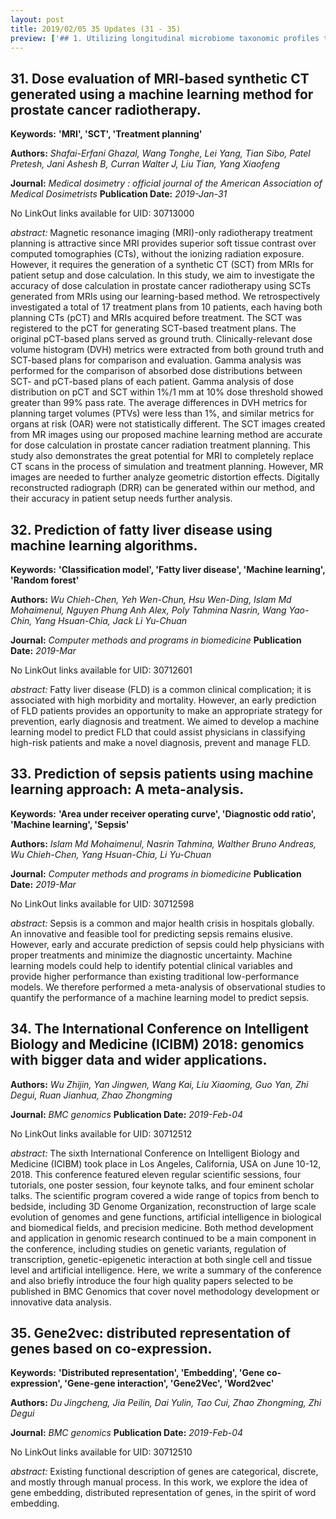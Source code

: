 ```yaml
---
layout: post
title: 2019/02/05 35 Updates (31 - 35)
preview: ['## 1. Utilizing longitudinal microbiome taxonomic profiles to predict food allergy via Long Short-Term Memory networks.\n**Authors:** *Metwally Ahmed A, Yu Philip S, Reiman Derek, Dai Yang, Finn Patricia W, Perkins David L*\n## 2. DeepDrug3D: Classification of ligand-binding pockets in proteins with a convolutional neural network.\n**Authors:** *Pu Limeng, Govindaraj Rajiv Gandhi, Lemoine Jeffrey Mitchell, Wu Hsiao-Chun, Brylinski Michal*\n## 3. Implicit Irregularity Detection using Unsupervised Learning on Daily Behaviors.\n**Authors:** *Shang Cuijuan, Chang Chih-Yung, Chen Guilin, Zhao Shenghui, Lin Jiazao*\n## 4. Novel regularization method for biomarker selection and cancer classification.\n**Authors:** *Liu Xiao-Ying, Wang Sai, Zhang Hai, Zhang Hui, Yang Zi-Yi, Liang Yong*\n## 5. VSSA-NET: Vertical Spatial Sequence Attention Network for Traffic Sign Detection.\n**Authors:** *Yuan Yuan, Xiong Zhitong, Wang Qi*\n## 6. Severe Dengue Prognosis Using Human Genome Data and Machine Learning.\n**Authors:** *Davi Caio Cesar Medeiros, Pastor Andre, Oliveira Thiego, Lima Neto Fernando Buarque, Braga-Neto Ulisses, Bigham Abigail, Bamshad Michael, Marques Ernesto T A, Acioli-Santos Bartolomeu*\n## 7. Deep Learning-based Prediction of Drug-induced Cardiotoxicity.\n**Authors:** *Cai Chuipu, Guo Pengfei, Zhou Yadi, Zhou Jingwei, Wang Qi, Zhang Fengxue, Fang Jiansong, Cheng Feixiong*\n## 8. A deep convolutional neural network for the diagnosis of thyroid nodules on ultrasound.\n**Authors:** *Ko Su Yeon, Lee Ji Hye, Yoon Jung Hyun, Na Hyesun, Hong Eunhye, Han Kyunghwa, Jung Inkyung, Kim Eun-Kyung, Moon Hee Jung, Park Vivian Y, Lee Eunjung, Kwak Jin Young*\n## 9. Neural correlates of social well-being: Gray matter density in the orbitofrontal cortex predicts social well-being in emerging adulthood.\n**Authors:** *Kong Feng, Yang Kairong, Sajjad Sonia, Yan Wenjing, Li Xuewen, Zhao Jingjing*\n## 10. Magnetoencephalographic evaluation for the myoelectric hand prosthesis with tacit learning system.\n**Authors:** *Iwatsuki Katsuyuki, Hoshiyama Minoru, Oyama Shintaro, Shimoda Shingo, Hirata Hitoshi*\n', "## 11. Understanding Patients' Behavior: Vision-based Analysis of Seizure Disorders.\n**Authors:** *Ahmedt Aristizabal David, Denman Simon, Nguyen Kien, Sridharan Sridha, Dionisio Sasha, Fookes Clinton*\n## 12. Utilizing Unlabeled Data to Detect Electricity Fraud in AMI: A Semisupervised Deep Learning Approach.\n**Authors:** *Hu Tianyu, Guo Qinglai, Shen Xinwei, Sun Hongbin, Wu Rongli, Xi Haoning*\n## 13. Deep Learning for Electromyographic Hand Gesture Signal Classification Using Transfer Learning.\n**Authors:** *Cote-Allard Ulysse, Fall Cheikh Latyr, Drouin Alexandre, Campeau-Lecours Alexandre, Gosselin Clement, Glette Kyrre, Laviolette Francois, Gosselin Benoit*\n## 14. VoxSegNet: Volumetric CNNs for Semantic Part Segmentation of 3D Shapes.\n**Authors:** *Wang Zongji, Lu Feng*\n## 15. Content-Aware Convolutional Neural Network for In-loop Filtering in High Efficiency Video Coding.\n**Authors:** *Jia Chuanmin, Wang Shiqi, Zhang Xinfeng, Wang Shanshe, Liu Jiaying, Pu Shiliang, Ma Siwei*\n## 16. Generative Adversarial Networks and Perceptual Losses for Video Super-Resolution.\n**Authors:** *Lucas Alice, Lopez-Tapiad Santiago, Molinae Rafael, Katsaggelos Aggelos K*\n## 17. Robust Single-shot T 2 Mapping via Multiple Overlapping-Echo Acquisition and Deep Neural Network.\n**Authors:** *Zhang Jun, Wu Jian, Chen Shaojian, Zhang Zhiyong, Cai Shuhui, Cai Congbo, Chen Zhong*\n## 18. Resource-rational analysis: understanding human cognition as the optimal use of limited computational resources.\n**Authors:** *Lieder Falk, Griffiths Thomas L*\n## 19. US-Pro: An Application Enabling Efficient, High-Throughput Ultrasound Video Processing.\n**Authors:** *Haimovich Adrian D, Lehmann Zachary, Taylor R Andrew*\n## 20. Scalable Remote Homology Detection and Fold Recognition in Massive Protein Networks.\n**Authors:** *Petegrosso Raphael, Li Zhuliu, Srour Molly A, Saad Yousef, Zhang Wei, Kuang Rui*\n", "## 21. Classification of Radiologically Isolated Syndrome and Clinically Isolated Syndrome with Machine-Learning Techniques.\n**Authors:** *Mato-Abad Virginia, Labiano-Fontcuberta Andrés, Rodríguez-Yáñez Santiago, García-Vázquez Rafael, Munteanu Cristian R, Andrade-Garda Javier, Domingo-Santos Angela, Galán Sánchez-Seco Victoria, Aladro Yolanda, Martínez-Ginés Mª Luisa, Ayuso Lucía, Benito-León Julián*\n## 22. Adaptive Identification of Cortical and Subcortical Imaging Markers of Early Life Stress and Posttraumatic Stress Disorder.\n**Authors:** *Salminen Lauren E, Morey Rajendra A, Riedel Brandalyn C, Jahanshad Neda, Dennis Emily L, Thompson Paul M*\n## 23. Automated selection of myocardial inversion time with a convolutional neural network: Spatial temporal ensemble myocardium inversion network (STEMI-NET).\n**Authors:** *Bahrami Naeim, Retson Tara, Blansit Kevin, Wang Kang, Hsiao Albert*\n## 24. Potential roles of artificial intelligence learning and faecal immunochemical testing for prioritisation of colonoscopy in anaemia.\n**Authors:** *Ayling Ruth M, Lewis Stephen J, Cotter Finbarr*\n## 25. Causal Inference When Counterfactuals Depend on the Proportion of All Subjects Exposed.\n**Authors:** *Miles Caleb H, Petersen Maya, van der Laan Mark J*\n## 26. Can clinical decision making be enhanced by artificial intelligence?\n**Authors:** *Janda M, Soyer H P*\n## 27. Breast cancer detection using deep convolutional neural networks and support vector machines.\n**Authors:** *Ragab Dina A, Sharkas Maha, Marshall Stephen, Ren Jinchang*\n## 28. A Novel Protein Subcellular Localization Method With CNN-XGBoost Model for Alzheimer's Disease.\n**Authors:** *Pang Long, Wang Junjie, Zhao Lingling, Wang Chunyu, Zhan Hui*\n## 29. Automated Pain Detection in Facial Videos of Children using Human-Assisted Transfer Learning.\n**Authors:** *Xu Xiaojing, Craig Kenneth D, Diaz Damaris, Goodwin Matthew S, Akcakaya Murat, Susam Büşra Tuğçe, Huang Jeannie S, de Sa Virginia R*\n## 30. Automatic Breast and Fibroglandular Tissue Segmentation in Breast MRI Using Deep Learning by a Fully-Convolutional Residual Neural Network U-Net.\n**Authors:** *Zhang Yang, Chen Jeon-Hor, Chang Kai-Ting, Park Vivian Youngjean, Kim Min Jung, Chan Siwa, Chang Peter, Chow Daniel, Luk Alex, Kwong Tiffany, Su Min-Ying*\n"]
---
```

## 31. Dose evaluation of MRI-based synthetic CT generated using a machine learning method for prostate cancer radiotherapy.
**Keywords:** **'MRI', 'SCT', 'Treatment planning'**

**Authors:** *Shafai-Erfani Ghazal, Wang Tonghe, Lei Yang, Tian Sibo, Patel Pretesh, Jani Ashesh B, Curran Walter J, Liu Tian, Yang Xiaofeng*

**Journal:** *Medical dosimetry : official journal of the American Association of Medical Dosimetrists* **Publication Date:** *2019-Jan-31*

No LinkOut links available for UID: 30713000

*abstract:* Magnetic resonance imaging (MRI)-only radiotherapy treatment planning is attractive since MRI provides superior soft tissue contrast over computed tomographies (CTs), without the ionizing radiation exposure. However, it requires the generation of a synthetic CT (SCT) from MRIs for patient setup and dose calculation. In this study, we aim to investigate the accuracy of dose calculation in prostate cancer radiotherapy using SCTs generated from MRIs using our learning-based method. We retrospectively investigated a total of 17 treatment plans from 10 patients, each having both planning CTs (pCT) and MRIs acquired before treatment. The SCT was registered to the pCT for generating SCT-based treatment plans. The original pCT-based plans served as ground truth. Clinically-relevant dose volume histogram (DVH) metrics were extracted from both ground truth and SCT-based plans for comparison and evaluation. Gamma analysis was performed for the comparison of absorbed dose distributions between SCT- and pCT-based plans of each patient. Gamma analysis of dose distribution on pCT and SCT within 1%/1 mm at 10% dose threshold showed greater than 99% pass rate. The average differences in DVH metrics for planning target volumes (PTVs) were less than 1%, and similar metrics for organs at risk (OAR) were not statistically different. The SCT images created from MR images using our proposed machine learning method are accurate for dose calculation in prostate cancer radiation treatment planning. This study also demonstrates the great potential for MRI to completely replace CT scans in the process of simulation and treatment planning. However, MR images are needed to further analyze geometric distortion effects. Digitally reconstructed radiograph (DRR) can be generated within our method, and their accuracy in patient setup needs further analysis.

## 32. Prediction of fatty liver disease using machine learning algorithms.
**Keywords:** **'Classification model', 'Fatty liver disease', 'Machine learning', 'Random forest'**

**Authors:** *Wu Chieh-Chen, Yeh Wen-Chun, Hsu Wen-Ding, Islam Md Mohaimenul, Nguyen Phung Anh Alex, Poly Tahmina Nasrin, Wang Yao-Chin, Yang Hsuan-Chia, Jack Li Yu-Chuan*

**Journal:** *Computer methods and programs in biomedicine* **Publication Date:** *2019-Mar*

No LinkOut links available for UID: 30712601

*abstract:* Fatty liver disease (FLD) is a common clinical complication; it is associated with high morbidity and mortality. However, an early prediction of FLD patients provides an opportunity to make an appropriate strategy for prevention, early diagnosis and treatment. We aimed to develop a machine learning model to predict FLD that could assist physicians in classifying high-risk patients and make a novel diagnosis, prevent and manage FLD.

## 33. Prediction of sepsis patients using machine learning approach: A meta-analysis.
**Keywords:** **'Area under receiver operating curve', 'Diagnostic odd ratio', 'Machine learning', 'Sepsis'**

**Authors:** *Islam Md Mohaimenul, Nasrin Tahmina, Walther Bruno Andreas, Wu Chieh-Chen, Yang Hsuan-Chia, Li Yu-Chuan*

**Journal:** *Computer methods and programs in biomedicine* **Publication Date:** *2019-Mar*

No LinkOut links available for UID: 30712598

*abstract:* Sepsis is a common and major health crisis in hospitals globally. An innovative and feasible tool for predicting sepsis remains elusive. However, early and accurate prediction of sepsis could help physicians with proper treatments and minimize the diagnostic uncertainty. Machine learning models could help to identify potential clinical variables and provide higher performance than existing traditional low-performance models. We therefore performed a meta-analysis of observational studies to quantify the performance of a machine learning model to predict sepsis.

## 34. The International Conference on Intelligent Biology and Medicine (ICIBM) 2018: genomics with bigger data and wider applications.


**Authors:** *Wu Zhijin, Yan Jingwen, Wang Kai, Liu Xiaoming, Guo Yan, Zhi Degui, Ruan Jianhua, Zhao Zhongming*

**Journal:** *BMC genomics* **Publication Date:** *2019-Feb-04*

No LinkOut links available for UID: 30712512

*abstract:* The sixth International Conference on Intelligent Biology and Medicine (ICIBM) took place in Los Angeles, California, USA on June 10-12, 2018. This conference featured eleven regular scientific sessions, four tutorials, one poster session, four keynote talks, and four eminent scholar talks. The scientific program covered a wide range of topics from bench to bedside, including 3D Genome Organization, reconstruction of large scale evolution of genomes and gene functions, artificial intelligence in biological and biomedical fields, and precision medicine. Both method development and application in genomic research continued to be a main component in the conference, including studies on genetic variants, regulation of transcription, genetic-epigenetic interaction at both single cell and tissue level and artificial intelligence. Here, we write a summary of the conference and also briefly introduce the four high quality papers selected to be published in BMC Genomics that cover novel methodology development or innovative data analysis.

## 35. Gene2vec: distributed representation of genes based on co-expression.
**Keywords:** **'Distributed representation', 'Embedding', 'Gene co-expression', 'Gene-gene interaction', 'Gene2Vec', 'Word2vec'**

**Authors:** *Du Jingcheng, Jia Peilin, Dai Yulin, Tao Cui, Zhao Zhongming, Zhi Degui*

**Journal:** *BMC genomics* **Publication Date:** *2019-Feb-04*

No LinkOut links available for UID: 30712510

*abstract:* Existing functional description of genes are categorical, discrete, and mostly through manual process. In this work, we explore the idea of gene embedding, distributed representation of genes, in the spirit of word embedding.

